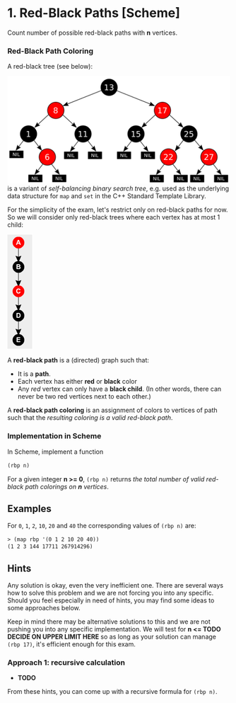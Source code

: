 # 1. Red-Black Paths [Scheme]

Count number of possible red-black paths with **n** vertices.

### Red-Black Path Coloring

A red-black tree (see below):

![Red-Black Tree](rbt.svg)
is a variant of *self-balancing binary search tree*,
e.g. used as the underlying data structure for `map` and `set` in the C++ Standard Template Library.

For the simplicity of the exam, let's restrict only on red-black paths for now.
So we will consider only red-black trees where each vertex has at most 1 child:

![Red-Black Path](rbp.png)

A **red-black path** is a (directed) graph such that:
* It is a **path**.
* Each vertex has either **red** or **black** color
* Any *red* vertex can only have a **black child**.
(In other words, there can never be two red vertices next to each other.)

A **red-black path coloring** is an assignment of colors to vertices of path such that the *resulting coloring is a valid red-black path*.

### Implementation in Scheme

In Scheme, implement a function
```scheme
(rbp n)
``` 
For a given integer **n >= 0**, `(rbp n)` returns *the total number of valid red-black path colorings on **n** vertices*.

## Examples
For `0`, `1`, `2`, `10`, `20` and `40` the corresponding values of `(rbp n)` are:
```
> (map rbp '(0 1 2 10 20 40))
(1 2 3 144 17711 267914296)
```

## Hints

Any solution is okay, even the very inefficient one.
There are several ways how to solve this problem and we are not forcing you into any specific.
Should you feel especially in need of hints, you may find some ideas to some approaches below.

Keep in mind there may be alternative solutions to this and we are not pushing you into any specific implementation. 
We will test for **n <= TODO DECIDE ON UPPER LIMIT HERE** so as long as your solution can manage `(rbp 17)`, it's efficient enough for this exam.

### Approach 1: recursive calculation
* **TODO**

From these hints, you can come up with a recursive formula for `(rbp n)`.

